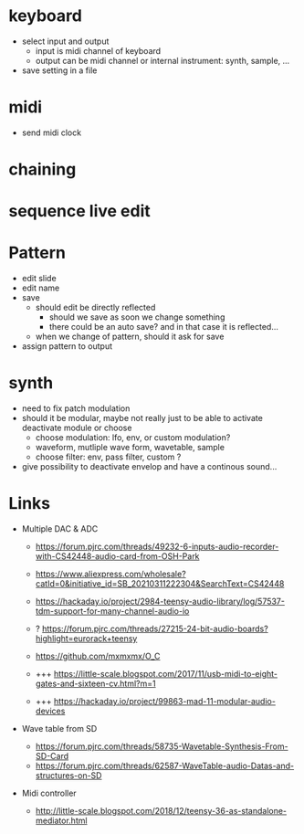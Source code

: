 # keyboard

- select input and output
    - input is midi channel of keyboard
    - output can be midi channel or internal instrument: synth, sample, ...
- save setting in a file

# midi

- send midi clock

# chaining

# sequence live edit

# Pattern

- edit slide
- edit name
- save
    - should edit be directly reflected
        - should we save as soon we change something
        - there could be an auto save? and in that case it is reflected...
    - when we change of pattern, should it ask for save
- assign pattern to output

# synth

- need to fix patch modulation
- should it be modular, maybe not really just to be able to activate deactivate module or choose
    - choose modulation: lfo, env, or custom modulation?
    - waveform, mutliple wave form, wavetable, sample
    - choose filter: env, pass filter, custom ?
- give possibility to deactivate envelop and have a continous sound... 

# Links

- Multiple DAC & ADC
    - https://forum.pjrc.com/threads/49232-6-inputs-audio-recorder-with-CS42448-audio-card-from-OSH-Park
    - https://www.aliexpress.com/wholesale?catId=0&initiative_id=SB_20210311222304&SearchText=CS42448
    - https://hackaday.io/project/2984-teensy-audio-library/log/57537-tdm-support-for-many-channel-audio-io

    - ? https://forum.pjrc.com/threads/27215-24-bit-audio-boards?highlight=eurorack+teensy
    - https://github.com/mxmxmx/O_C
    - +++ https://little-scale.blogspot.com/2017/11/usb-midi-to-eight-gates-and-sixteen-cv.html?m=1
    - +++ https://hackaday.io/project/99863-mad-11-modular-audio-devices

- Wave table from SD
    - https://forum.pjrc.com/threads/58735-Wavetable-Synthesis-From-SD-Card
    - https://forum.pjrc.com/threads/62587-WaveTable-audio-Datas-and-structures-on-SD

- Midi controller
    - http://little-scale.blogspot.com/2018/12/teensy-36-as-standalone-mediator.html
